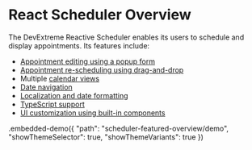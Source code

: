 # React Scheduler Overview

The DevExtreme Reactive Scheduler enables its users to schedule and display appointments. Its features include:

- [Appointment editing using a popup form](../../docs/guides/editing.md)
- [Appointment re-scheduling using drag-and-drop](../../docs/guides/editing/#drag-and-drop-editing)
- Multiple [calendar views](../../docs/guides/views.md)
- [Date navigation](../../docs/guides/date-navigation.md)
- [Localization and date formatting](../../docs/guides/localization.md)
- [TypeScript support](../../docs/guides/typescript.md)
- [UI customization using built-in components](../../docs/guides/fundamentals.md#customize-the-appearance)

.embedded-demo({ "path": "scheduler-featured-overview/demo", "showThemeSelector": true, "showThemeVariants": true })

